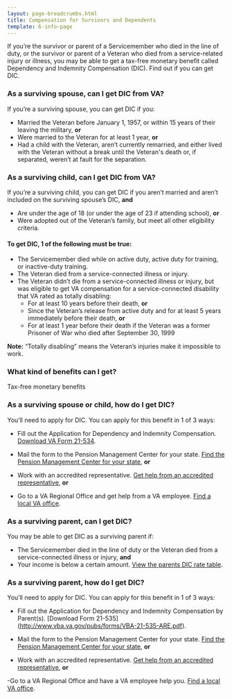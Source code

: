 ```yaml
---
layout: page-breadcrumbs.html
title: Compensation for Survivors and Dependents
template: 6-info-page
---
```


If you’re the survivor or parent of a Servicemember who died in the line of duty, or the survivor or parent of a Veteran who died from a service-related injury or illness, you may be able to get a tax-free monetary benefit called Dependency and Indemnity Compensation (DIC). Find out if you can get DIC. 

<div class="call-out" markdown="0">

### As a surviving spouse, can I get DIC from VA?

If you’re a surviving spouse, you can get DIC if you:
- Married the Veteran before January 1, 1957, or within 15 years of their leaving the military, **or**
- Were married to the Veteran for at least 1 year, **or**
- Had a child with the Veteran, aren’t currently remarried, and either lived with the Veteran without a break until the Veteran's death or, if separated, weren’t at fault for the separation.

</div>

<div class="call-out" markdown="0">

### As a surviving child, can I get DIC from VA?

If you’re a surviving child, you can get DIC if you aren’t married and aren’t included on the surviving spouse’s DIC, **and**
- Are under the age of 18 (or under the age of 23 if attending school), **or**
- Were adopted out of the Veteran’s family, but meet all other eligibility criteria.

</div>

#### To get DIC, 1 of the following must be true:

- The Servicemember died while on active duty, active duty for training, or inactive-duty training.
- The Veteran died from a service-connected illness or injury.
- The Veteran didn’t die from a service-connected illness or injury, but was eligible to get VA compensation for a service-connected disability that VA rated as totally disabling: 
  - For at least 10 years before their death, **or**
  - Since the Veteran’s release from active duty and for at least 5 years immediately before their death, **or**
  - For at least 1 year before their death if the Veteran was a former Prisoner of War who died after September 30, 1999

**Note:** “Totally disabling” means the Veteran’s injuries make it impossible to work.

<div class="call-out" markdown="0">

### What kind of benefits can I get?

Tax-free monetary benefits

</div>

### As a surviving spouse or child, how do I get DIC? 

You’ll need to apply for DIC. You can apply for this benefit in 1 of 3 ways:

- Fill out the Application for Dependency and Indemnity Compensation. [Download VA Form 21-534](http://www.vba.va.gov/pubs/forms/VBA-21-534-ARE.pdf). 

- Mail the form to the Pension Management Center for your state. [Find the Pension Management Center for your state](http://www.benefits.va.gov/PENSION/resources-contact.asp), **or**

- Work with an accredited representative. [Get help from an accredited representative](https://www.vets.gov/disability-benefits/apply-for-benefits/help/index.html), **or**

- Go to a VA Regional Office and get help from a VA employee. [Find a local VA office](/facilities/).


### As a surviving parent, can I get DIC?

You may be able to get DIC as a surviving parent if: 
- The Servicemember died in the line of duty or the Veteran died from a service-connected illness or injury, **and**
- Your income is below a certain amount. [View the parents DIC rate table]( http://benefits.va.gov/Pension/current_rates_Parents_DIC_pen.asp). 

### As a surviving parent, how do I get DIC? 

You’ll need to apply for DIC. You can apply for this benefit in 1 of 3 ways:

- Fill out the Application for Dependency and Indemnity Compensation by Parent(s). [Download Form 21-535] (http://www.vba.va.gov/pubs/forms/VBA-21-535-ARE.pdf).

- Mail the form to the Pension Management Center for your state. [Find the Pension Management Center for your state](http://www.benefits.va.gov/PENSION/resources-contact.asp), **or**

- Work with an accredited representative. [Get help from an accredited representative](https://www.vets.gov/disability-benefits/apply-for-benefits/help/index.html), **or**

-Go to a VA Regional Office and have a VA employee help you. [Find a local VA office](/facilities/).




